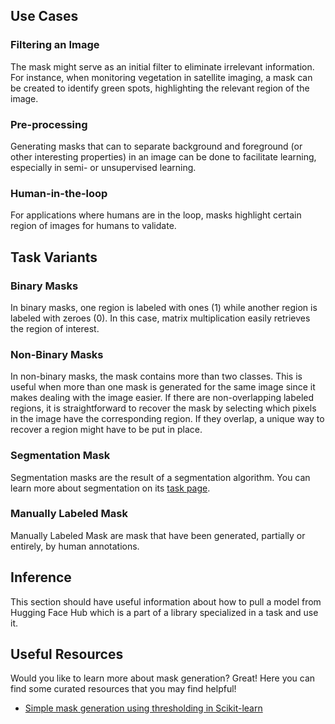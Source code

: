 ## Use Cases

### Filtering an Image

The mask might serve as an initial filter to eliminate irrelevant information. For instance, when monitoring vegetation in satellite imaging, a mask can be created to identify green spots, highlighting the relevant region of the image.

### Pre-processing

Generating masks that can to separate background and foreground (or other interesting properties) in an image can be done to facilitate learning, especially in semi- or unsupervised learning.

### Human-in-the-loop

For applications where humans are in the loop, masks highlight certain region of images for humans to validate. 

## Task Variants

### Binary Masks

In binary masks, one region is labeled with ones (1) while another region is labeled with zeroes (0). 
In this case, matrix multiplication easily retrieves the region of interest.

### Non-Binary Masks

In non-binary masks, the mask contains more than two classes. This is useful when more than one mask is generated for the same image since it makes dealing with the image easier. If there are non-overlapping labeled regions, it is straightforward to recover the mask by selecting which pixels in the image have the corresponding region. If they overlap, a unique way to recover a region might have to be put in place.

### Segmentation Mask

Segmentation masks are the result of a segmentation algorithm. You can learn more about segmentation on its [task page](https://huggingface.co/tasks/image-segmentation).


### Manually Labeled Mask

Manually Labeled Mask are mask that have been generated, partially or entirely, by human annotations. 

## Inference

This section should have useful information about how to pull a model from Hugging Face Hub which is a part of a library specialized in a task and use it.

## Useful Resources

Would you like to learn more about mask generation? Great! Here you can find some curated resources that you may find helpful!

- [Simple mask generation using thresholding in Scikit-learn](https://scikit-image.org/docs/stable/auto_examples/segmentation/plot_thresholding.html)
